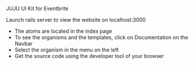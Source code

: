 JUJU UI Kit for Eventbrite

Launch rails server to view the website on localhost:3000

- The atoms are located in the index page
- To see the organisms and the templates, click on Documentation on the Navbar
- Select the organism in the menu on the left
- Get the source code using the developer tool of your browser
